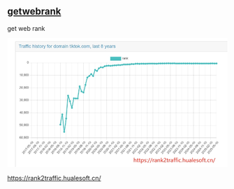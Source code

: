 ## [getwebrank](#get_web_rank1)



<a name="get_web_rank1"></a>
get web rank

![image](rank2traffic.hualesoft.cn-img.png)

https://rank2traffic.hualesoft.cn/




